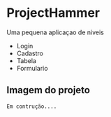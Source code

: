 # ProjectHammer

Uma pequena aplicaçao de niveis

- Login
- Cadastro
- Tabela
- Formulario

## Imagem do projeto

```
Em contrução....

```
